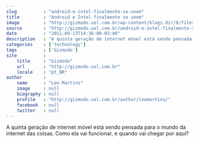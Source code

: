 ```yaml
---
slug          : "android-e-intel-finalmente-se-unem"
title         : "Android e Intel finalmente se unem"
image         : "http://gizmodo.uol.com.br/wp-content/blogs.dir/8/files/2011/09/androidintel.jpg"
source        : "http://gizmodo.uol.com.br/android-e-intel-finalmente-se-unem/"
date          : "2011-09-13T14:36:00-03:00"
description   : "A quinta geração de internet móvel está sendo pensada para o mundo da internet das coisas. Como ela vai funcionar, e quando vai chegar por aqui?"
categories    : ['technology']
tags          : ['Gizmodo']
site          :
    title     : "Gizmodo"
    url       : "http://gizmodo.uol.com.br"
    locale    : "pt_BR"
author        :
    name      : "Leo Martins"
    image     : null
    biography : null
    profile   : "http://gizmodo.uol.com.br/author/leomartins/"
    facebook  : null
    twitter   : null
---
```


A quinta geração de internet móvel está sendo pensada para o mundo da internet das coisas. Como ela vai funcionar, e quando vai chegar por aqui?
